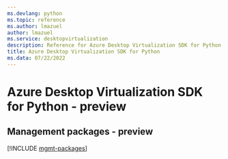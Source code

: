 ```yaml
---
ms.devlang: python
ms.topic: reference
ms.author: lmazuel
author: lmazuel
ms.service: desktopvirtualization
description: Reference for Azure Desktop Virtualization SDK for Python
title: Azure Desktop Virtualization SDK for Python
ms.data: 07/22/2022
---
```

# Azure Desktop Virtualization SDK for Python - preview

## Management packages - preview
[!INCLUDE [mgmt-packages](desktop-virtualization-mgmt-index.md)]